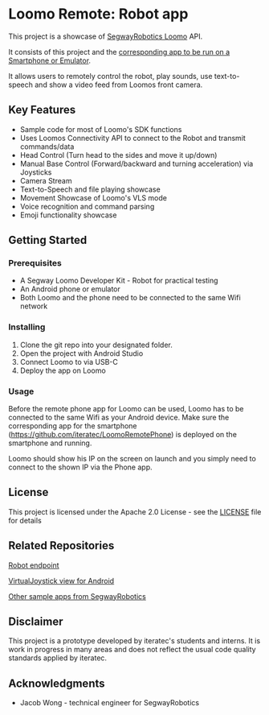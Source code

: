 # Loomo Remote: Robot app

This project is a showcase of [SegwayRobotics Loomo](https://loomo.com) API.

It consists of this project and the [corresponding app to be run on a Smartphone or Emulator](https://github.com/iteratec/LoomoRemotePhone).

It allows users to remotely control the robot, play sounds, use text-to-speech and show a video feed from Loomos front camera.


## Key Features

* Sample code for most of Loomo's SDK functions
* Uses Loomos Connectivity API to connect to the Robot and transmit commands/data
* Head Control (Turn head to the sides and move it up/down)
* Manual Base Control (Forward/backward and turning acceleration) via Joysticks
* Camera Stream
* Text-to-Speech and file playing showcase
* Movement Showcase of Loomo's VLS mode
* Voice recognition and command parsing
* Emoji functionality showcase

## Getting Started

### Prerequisites

* A Segway Loomo Developer Kit - Robot for practical testing
* An Android phone or emulator
* Both Loomo and the phone need to be connected to the same Wifi network

### Installing

1. Clone the git repo into your designated folder.
2. Open the project with Android Studio
3. Connect Loomo to via USB-C
4. Deploy the app on Loomo

### Usage

Before the remote phone app for Loomo can be used, Loomo has to be connected to the same Wifi
as your Android device.
Make sure the corresponding app for the smartphone (https://github.com/iteratec/LoomoRemotePhone) is deployed on the smartphone and running.

Loomo should show his IP on the screen on launch and you simply need to connect to the shown IP via the Phone app.

## License

This project is licensed under the Apache 2.0 License - see the [LICENSE](LICENSE.md) file for details

## Related Repositories

[Robot endpoint](https://github.com/iteratec/LoomoRemoteRobot)

[VirtualJoystick view for Android](https://github.com/controlwear/virtual-joystick-android)

[Other sample apps from SegwayRobotics](https://github.com/SegwayRoboticsSamples)

## Disclaimer

This project is a prototype developed by iteratec's students and interns.
It is work in progress in many areas and does not reflect the usual code quality standards
applied by iteratec.

## Acknowledgments

* Jacob Wong - technical engineer for SegwayRobotics
